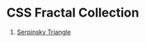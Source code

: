 CSS Fractal Collection
===========

1. [Serpinsky Triangle][1]

[1]: http://durga.herefm.com/serpinski/index.html
